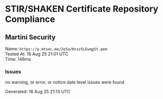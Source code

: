 # STIR/SHAKEN Certificate Repository Compliance

## Martini Security

Name: `https://p.mtsec.me/2e5a/Hssz5LEwqgSt.pem`\
Tested At: 18 Aug 25 21:01 UTC\
Time: 148ms

### Issues

no warning, or error, or notice date level issues were found

Generated: 18 Aug 25 21:13 UTC